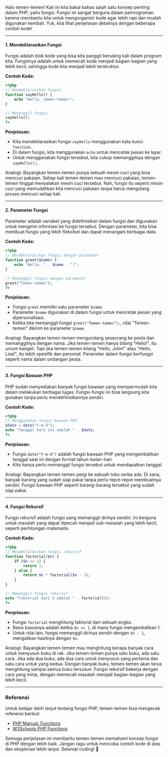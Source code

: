 Halo temen-temen! Kali ini kita bakal bahas salah satu konsep penting dalam PHP, yaitu fungsi. Fungsi ini sangat berguna dalam pemrograman karena membantu kita untuk mengorganisir kode agar lebih rapi dan mudah digunakan kembali. Yuk, kita lihat penjelasan detailnya dengan beberapa contoh kode!

---

#### 1. **Mendeklarasikan Fungsi**

Fungsi adalah blok kode yang bisa kita panggil berulang kali dalam program kita. Fungsinya adalah untuk memecah kode menjadi bagian-bagian yang lebih kecil, sehingga kode kita menjadi lebih terstruktur.

**Contoh Kode:**

```php
<?php
// Mendeklarasikan fungsi
function sayHello() {
    echo "Hello, temen-temen!";
}

// Memanggil fungsi
sayHello();
?>
```

**Penjelasan:**
- Kita mendeklarasikan fungsi `sayHello` menggunakan kata kunci `function`.
- Di dalam fungsi, kita menggunakan `echo` untuk mencetak pesan ke layar.
- Untuk menggunakan fungsi tersebut, kita cukup memanggilnya dengan `sayHello();`.

Analogi: Bayangkan temen-temen punya sebuah mesin cuci yang bisa mencuci pakaian. Setiap kali temen-temen mau mencuci pakaian, temen-temen tinggal menyalakan mesin cuci tersebut. Nah, fungsi itu seperti mesin cuci yang memudahkan kita mencuci pakaian tanpa harus mengulang proses mencuci setiap kali.

---

#### 2. **Parameter Fungsi**

Parameter adalah variabel yang didefinisikan dalam fungsi dan digunakan untuk mengirim informasi ke fungsi tersebut. Dengan parameter, kita bisa membuat fungsi yang lebih fleksibel dan dapat menangani berbagai data.

**Contoh Kode:**

```php
<?php
// Mendeklarasikan fungsi dengan parameter
function greet($name) {
    echo "Hello, " . $name . "!";
}

// Memanggil fungsi dengan parameter
greet("Temen-temen");
?>
```

**Penjelasan:**
- Fungsi `greet` memiliki satu parameter `$name`.
- Parameter `$name` digunakan di dalam fungsi untuk mencetak pesan yang dipersonalisasi.
- Ketika kita memanggil fungsi `greet("Temen-temen");`, nilai "Temen-temen" dikirim ke parameter `$name`.

Analogi: Bayangkan temen-temen mengundang seseorang ke pesta dan memanggilnya dengan nama. Jika temen-temen hanya bilang "Hello!", itu umum banget. Tapi jika temen-temen bilang "Hello, John!" atau "Hello, Lisa!", itu lebih spesifik dan personal. Parameter dalam fungsi berfungsi seperti nama dalam undangan pesta.

---

#### 3. **Fungsi Bawaan PHP**

PHP sudah menyediakan banyak fungsi bawaan yang mempermudah kita dalam melakukan berbagai tugas. Fungsi-fungsi ini bisa langsung kita gunakan tanpa perlu mendefinisikannya sendiri.

**Contoh Kode:**

```php
<?php
// Menggunakan fungsi bawaan PHP
$date = date("Y-m-d");
echo "Tanggal hari ini adalah " . $date;
?>
```

**Penjelasan:**
- Fungsi `date("Y-m-d")` adalah fungsi bawaan PHP yang mengembalikan tanggal saat ini dengan format tahun-bulan-hari.
- Kita hanya perlu memanggil fungsi tersebut untuk mendapatkan tanggal.

Analogi: Bayangkan temen-temen pergi ke sebuah toko serba ada. Di sana, banyak barang yang sudah siap pakai tanpa perlu repot-repot membuatnya sendiri. Fungsi bawaan PHP seperti barang-barang tersebut yang sudah siap pakai.

---

#### 4. **Fungsi Rekursif**

Fungsi rekursif adalah fungsi yang memanggil dirinya sendiri. Ini berguna untuk masalah yang dapat dipecah menjadi sub-masalah yang lebih kecil, seperti perhitungan matematis.

**Contoh Kode:**

```php
<?php
// Mendeklarasikan fungsi rekursif
function factorial($n) {
    if ($n <= 1) {
        return 1;
    } else {
        return $n * factorial($n - 1);
    }
}

// Memanggil fungsi rekursif
echo "Faktorial dari 5 adalah " . factorial(5);
?>
```

**Penjelasan:**
- Fungsi `factorial` menghitung faktorial dari sebuah angka.
- Basis kasusnya adalah ketika `$n <= 1`, di mana fungsi mengembalikan 1.
- Untuk nilai lain, fungsi memanggil dirinya sendiri dengan `$n - 1`, mengalikan hasilnya dengan `$n`.

Analogi: Bayangkan temen-temen mau menghitung berapa banyak cara untuk menyusun buku di rak. Jika temen-temen punya satu buku, ada satu cara. Jika ada dua buku, ada dua cara untuk menyusun yang pertama dan satu cara untuk yang kedua. Dengan banyak buku, temen-temen akan terus menghitung sampai semua buku tersusun. Fungsi rekursif bekerja dengan cara yang mirip, dengan memecah masalah menjadi bagian-bagian yang lebih kecil.

---

### Referensi

Untuk belajar lebih lanjut tentang fungsi PHP, temen-temen bisa mengecek referensi berikut:
- [PHP Manual: Functions](https://www.php.net/manual/en/language.functions.php)
- [W3Schools PHP Functions](https://www.w3schools.com/php/php_functions.asp)

Semoga penjelasan ini membantu temen-temen memahami konsep fungsi di PHP dengan lebih baik. Jangan ragu untuk mencoba contoh kode di atas dan eksplorasi lebih lanjut. Selamat coding! 🚀
